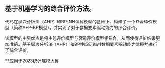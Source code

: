 ## 基于机器学习的综合评价方法。
代码在层次分析法（AHP）和BP-NN评价模型的基础上，构建了一个综合评价模型（简称AHP-BP模型），并实现了对于数据要素驱动能力的综合评价。

该模型的主要优点是将主观评价模型与客观评价模型相结合，从而使得评价结果更加准确。基于层次分析法（AHP）和BP神经网络对数据要素驱动能力建模并进行了综合评价。

**应用于2023统计建模大赛











